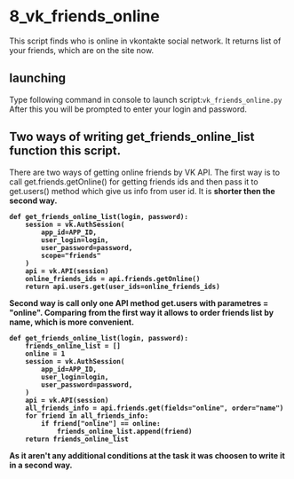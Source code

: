 # 8_vk_friends_online
This script finds who is online in vkontakte social network. It returns list of your friends, which are on the site now.
## launching
Type following command in console to launch script:`vk_friends_online.py`  
After this you will be prompted to enter your login and password.
## Two ways of writing get_friends_online_list function this script.
There are two ways of getting online friends by VK API. The first way is to call get.friends.getOnline() for getting friends ids and then pass it to get.users() method which give us info from user id. It is <b>shorter<b> then the second way.

    def get_friends_online_list(login, password):
        session = vk.AuthSession(
            app_id=APP_ID,
            user_login=login,
            user_password=password,
            scope="friends"
        )
        api = vk.API(session)
        online_friends_ids = api.friends.getOnline()
        return api.users.get(user_ids=online_friends_ids) 

Second way is call only one API method get.users with parametres = "online". Comparing from the first way it allows <b>to order friends list<b> by name, which is more convenient.

    def get_friends_online_list(login, password):
        friends_online_list = []
        online = 1
        session = vk.AuthSession(
            app_id=APP_ID,
            user_login=login,
            user_password=password,
        )
        api = vk.API(session)
        all_friends_info = api.friends.get(fields="online", order="name")
        for friend in all_friends_info:
            if friend["online"] == online:
                friends_online_list.append(friend)
        return friends_online_list   
   
As it aren't any additional conditions at the task it was choosen to write it in a second way.
